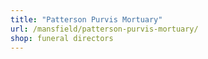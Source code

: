 ```yaml
---
title: "Patterson Purvis Mortuary"
url: /mansfield/patterson-purvis-mortuary/
shop: funeral directors
---
```

